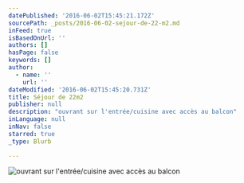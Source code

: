 ```yaml
---
datePublished: '2016-06-02T15:45:21.172Z'
sourcePath: _posts/2016-06-02-sejour-de-22-m2.md
inFeed: true
isBasedOnUrl: ''
authors: []
hasPage: false
keywords: []
author:
  - name: ''
    url: ''
dateModified: '2016-06-02T15:45:20.731Z'
title: Séjour de 22m2
publisher: null
description: "ouvrant sur l'entrée/cuisine avec accès au balcon"
inLanguage: null
inNav: false
starred: true
_type: Blurb

---
```

![ouvrant sur l'entrée/cuisine avec accès au balcon](https://the-grid-user-content.s3-us-west-2.amazonaws.com/cc51622f-2adb-435d-8b54-8c17887b7402.jpg)
